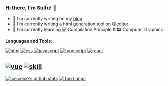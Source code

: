 ### Hi there, I'm [Suifu!](https://omg.byeguo.cn) 👋

- 🍎 I’m currently writing on my [blog](https://github.com/betterTisen/gatsby-omg-blog)
- 🍉 I’m currently writing a html generation tool on [Qieditor](https://github.com/Qionline/Qieditor)
- 🍇 I’m currently learning 💻 Compilation Principle & 📟 Computer Graphics

**Languages and Tools:**  

[![html](https://pure-escarpment-54474.herokuapp.com/api?type=html)](https://github.com/betterTisen/github-skill-card)
[![css](https://pure-escarpment-54474.herokuapp.com/api?type=css)](https://github.com/betterTisen/github-skill-card)
[![javascript](https://pure-escarpment-54474.herokuapp.com/api?type=javascript)](https://github.com/betterTisen/github-skill-card)
[![typescript](https://pure-escarpment-54474.herokuapp.com/api?type=typescript)](https://github.com/betterTisen/github-skill-card)
[![react](https://pure-escarpment-54474.herokuapp.com/api?type=react)](https://github.com/betterTisen/github-skill-card)

[![vue](https://pure-escarpment-54474.herokuapp.com/api?type=vue)](https://github.com/betterTisen/github-skill-card)
[![skill](https://pure-escarpment-54474.herokuapp.com/api?type=svelte)](https://github.com/betterTisen/github-skill-card)
---

[![iceiceice's github stats](https://github-readme-stats.vercel.app/api?username=betterTisen&show_icons=true&title_color=2a87d2&icon_color=fdd030&text_color=525252&bg_color=ffffff)](https://github.com/anuraghazra/github-readme-stats)
[![Top Langs](https://github-readme-stats.vercel.app/api/top-langs/?username=betterTisen&layout=compact&title_color=2a87d2&icon_color=fdd030&text_color=525252&bg_color=ffffff)](https://github.com/anuraghazra/github-readme-stats)
